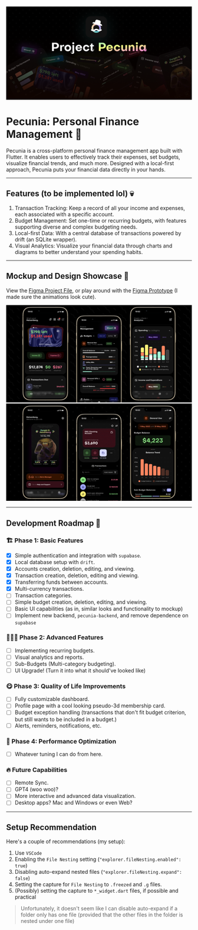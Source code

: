 ![Pecunia Banner](/assets/readme/Banner%20V2.png)

# Pecunia: Personal Finance Management 💸

Pecunia is a cross-platform personal finance management app built with Flutter. It enables users to effectively track their expenses, set budgets, visualize financial trends, and much more. Designed with a local-first approach, Pecunia puts your financial data directly in your hands.

---

## Features (to be implemented lol) 💀

1. Transaction Tracking: Keep a record of all your income and expenses, each associated with a specific account.
2. Budget Management: Set one-time or recurring budgets, with features supporting diverse and complex budgeting needs.
3. Local-first Data: With a central database of transactions powered by drift (an SQLite wrapper).
4. Visual Analytics: Visualize your financial data through charts and diagrams to better understand your spending habits.

---

## Mockup and Design Showcase 📱

View the [Figma Project File](https://www.figma.com/file/eSFHv1qQIq0d7z23L45xiK/Project-Pecunia?type=design&node-id=909%3A3488&t=yNe4EOVObaxCtKNY-1), or play around with the [Figma Prototype](https://www.figma.com/proto/eSFHv1qQIq0d7z23L45xiK/Project-Pecunia?page-id=775%3A1156&type=design&node-id=787-617&viewport=876%2C191%2C0.97&scaling=scale-down&starting-point-node-id=787%3A617) (I made sure the animations look cute).

![Mockup 1](/assets/readme/Mockup%20Group%201.png)
![Mockup 2](/assets/readme/Mockup%20Group%202.png)

---

## Development Roadmap 🚀

### 🏗️ Phase 1: Basic Features

- [x] Simple authentication and integration with `supabase`.
- [x] Local database setup with `drift`.
- [x] Accounts creation, deletion, editing, and viewing.
- [x] Transaction creation, deletion, editing and viewing.
- [x] Transferring funds between accounts.
- [x] Multi-currency transactions.
- [ ] Transaction categories.
- [ ] Simple budget creation, deletion, editing, and viewing.
- [ ] Basic UI capabilities (as in, similar looks and functionality to mockup)
- [ ] Implement new backend, `pecunia-backend`, and remove dependence on `supabase`

### 🧑🏼‍💻 Phase 2: Advanced Features

- [ ] Implementing recurring budgets.
- [ ] Visual analytics and reports.
- [ ] Sub-Budgets (Multi-category budgeting).
- [ ] UI Upgrade! (Turn it into what it should've looked like)

### 😋 Phase 3: Quality of Life Improvements

- [ ] Fully customizable dashboard.
- [ ] Profile page with a cool looking pseudo-3d membership card.
- [ ] Budget exception handling (transactions that don't fit budget criterion, but still wants to be included in a budget.)
- [ ] Alerts, reminders, notifications, etc.

### 💨 Phase 4: Performance Optimization

- [ ] Whatever tuning I can do from here.

### 🔥 Future Capabilities

- [ ] Remote Sync.
- [ ] GPT4 (woo woo)?
- [ ] More interactive and advanced data visualization.
- [ ] Desktop apps? Mac and Windows or even Web?

---
## Setup Recommendation
Here's a couple of recommendations (my setup):

1. Use `VSCode`
2. Enabling the `File Nesting` setting (`"explorer.fileNesting.enabled": true`)
3. Disabling auto-expand nested files (`"explorer.fileNesting.expand": false`)
4. Setting the capture for `File Nesting` to `.freezed` and `.g` files.
5. (Possibly) setting the capture to `*_widget.dart` files, if possible and practical

> Unfortunately, it doesn't seem like I can disable auto-expand if a folder only has one file (provided that the other files in the folder is nested under one file)